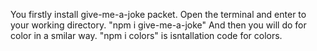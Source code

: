 You firstly install give-me-a-joke packet. Open the terminal and  enter to your working directory. "npm i give-me-a-joke" 
And then you will do for color in a smilar way. "npm i colors" is isntallation code for colors.  
